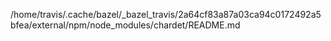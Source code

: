 /home/travis/.cache/bazel/_bazel_travis/2a64cf83a87a03ca94c0172492a5bfea/external/npm/node_modules/chardet/README.md